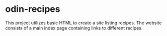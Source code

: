 # odin-recipes
This project utilizes basic HTML to create a site listing recipes. The website
consists of a main index page containing links to different recipes.
